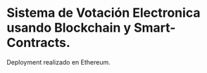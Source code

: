 # Sistema de Votación Electronica usando Blockchain y Smart-Contracts. 

Deployment realizado en Ethereum.
